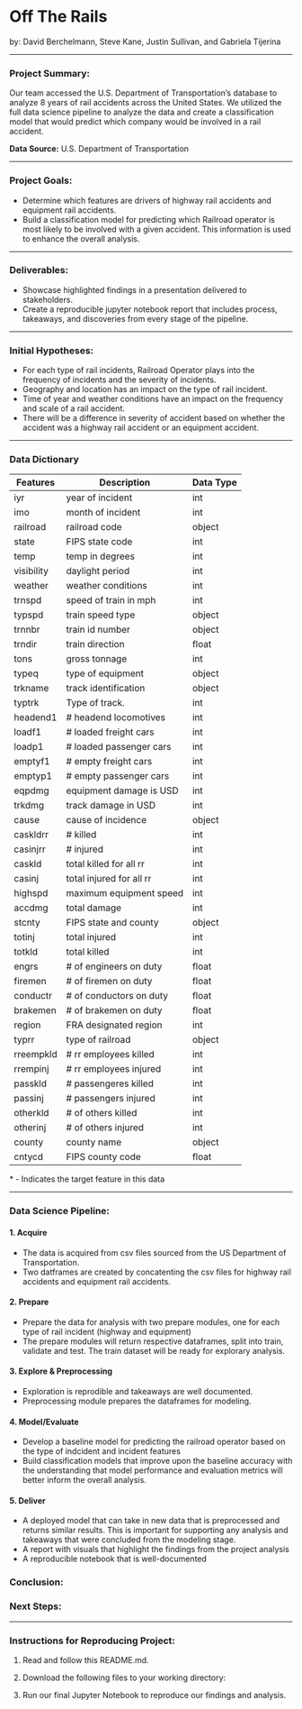 # Off The Rails 
by: David Berchelmann, Steve Kane, Justin Sullivan, and Gabriela Tijerina 
****

### Project Summary:
Our team accessed the U.S. Department of Transportation’s database to analyze 8 years of rail accidents across the United States. We utilized the full data science pipeline to analyze the data and create a classification model that would predict which company would be involved in a rail accident.


**Data Source:** U.S. Department of Transportation 
****

### Project Goals:

- Determine which features are drivers of highway rail accidents and equipment rail accidents.
- Build a classification model for predicting which Railroad operator is most likely to be involved with a given accident. This information is used to enhance the overall analysis.

**** 

### Deliverables:
- Showcase highlighted findings in a presentation delivered to stakeholders. 
- Create a reproducible jupyter notebook report that includes process, takeaways, and discoveries from every stage of the pipeline. 
**** 

### Initial Hypotheses:

- For each type of rail incidents, Railroad Operator plays into the frequency of incidents and the severity of incidents. 
- Geography and location has an impact on the type of rail incident.
- Time of year and weather conditions have an impact on the frequency and scale of a rail accident.
- There will be a difference in severity of accident based on whether the accident was a highway rail accident or an equipment accident.


****

### Data Dictionary


| Features    | Description                   | Data Type |
|-------------|-------------------------------|-----------|
| iyr         | year of incident              | int
| imo         | month of incident             | int
| railroad    | railroad code                 | object
| state       | FIPS state code               | int
| temp        | temp in degrees               | int
| visibility  | daylight period               | int
| weather     | weather conditions            | int
| trnspd      | speed of train in mph         | int
| typspd      | train speed type              | object
| trnnbr      | train id number               | object
| trndir      | train direction               | float
| tons        | gross tonnage                 | int
| typeq       | type of equipment             | object
| trkname     | track identification          | object
| typtrk      | Type of track.                | int
| headend1    | # headend locomotives         | int
| loadf1      | # loaded freight cars         | int 
| loadp1      | # loaded passenger cars       | int
| emptyf1     | # empty freight cars          | int
| emptyp1     | # empty passenger cars        | int 
| eqpdmg      | equipment damage is USD       | int 
| trkdmg      | track damage in USD           | int 
| cause       | cause of incidence            | object
| caskldrr    | # killed                      | int 
| casinjrr    | # injured                     | int
| caskld      | total killed for all rr       | int
| casinj      | total injured for all rr      | int
| highspd     | maximum equipment speed       | int
| accdmg      | total damage                  | int
| stcnty      | FIPS state and county         | object
| totinj      | total injured                 | int
| totkld      | total killed                  | int
| engrs       | # of engineers on duty        | float
| firemen     | # of firemen on duty          | float
| conductr    | # of conductors on duty       | float
| brakemen    | # of brakemen on duty         | float
| region      | FRA designated region         | int
| typrr       | type of railroad              | object
| rreempkld   | # rr employees killed         | int
| rrempinj    | # rr employees injured        | int
| passkld     | # passengeres killed          | int
| passinj     | # passengers injured          | int
| otherkld    | # of others killed            | int
| otherinj    | # of others injured           | int 
| county      | county name                   | object
| cntycd      | FIPS county code              | float




\* - Indicates the target feature in this data
***


### Data Science Pipeline:

#### 1. Acquire
- The data is acquired from csv files sourced from the US Department of Transportation.
- Two datframes are created by concatenting the csv files for highway rail accidents and equipment rail accidents. 

#### 2. Prepare
- Prepare the data for analysis with two prepare modules, one for each type of rail incident (highway  and equipment)
- The prepare modules will return respective dataframes, split into train, validate and test. The train dataset will be ready for explorary analysis. 

#### 3. Explore & Preprocessing
- Exploration is reprodible and takeaways are well documented.
- Preprocessing module prepares the dataframes for modeling.

#### 4. Model/Evaluate
- Develop a baseline model for predicting the railroad operator based on the type of indcident and incident features
- Build classification models that improve upon the baseline accuracy with the understanding that model performance and evaluation metrics will better inform the overall analysis. 

#### 5. Deliver
- A deployed model that can take in new data that is preprocessed and returns similar results. This is important for supporting any analysis and takeaways that were concluded from the modeling stage. 
- A report with visuals that highlight the findings from the project analysis
- A reproducible notebook that is well-documented


### Conclusion:


### Next Steps: 


****

### Instructions for Reproducing Project:  

1.  Read and follow this README.md. 

2.  Download the following files to your working directory:  

3.  Run our final Jupyter Notebook to reproduce our findings and analysis. 